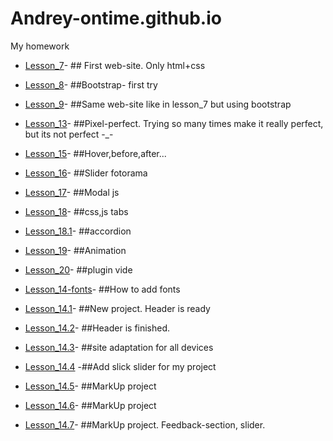 # Andrey-ontime.github.io
My homework

* [Lesson_7](https://andrei-ontime.github.io/lesson_7/)- ## First web-site. Only html+css

* [Lesson_8](https://andrei-ontime.github.io/lesson_8/)- ##Bootstrap- first try

* [Lesson_9](https://andrei-ontime.github.io/lesson_9/)- ##Same web-site like in lesson_7 but using bootstrap

* [Lesson_13](https://andrei-ontime.github.io/lesson%2013/)- ##Pixel-perfect. Trying so many times make it really perfect, but its not perfect -_-
* [Lesson_15](https://andrei-ontime.github.io/lesson_15/index.html)- ##Hover,before,after...
* [Lesson_16](https://andrei-ontime.github.io/lesson_16/index.html)- ##Slider fotorama
* [Lesson_17](https://andrei-ontime.github.io/lesson_17/index.html)- ##Modal js
* [Lesson_18](https://andrei-ontime.github.io/lesson18.1/index.html)- ##css,js tabs
* [Lesson_18.1](https://andrei-ontime.github.io/lesson18/index.html)- ##accordion
* [Lesson_19](https://andrei-ontime.github.io/lesson19/index.html)- ##Animation
* [Lesson_20](https://andrei-ontime.github.io/lesson20/)- ##plugin vide
* [Lesson_14-fonts](https://andrei-ontime.github.io/lesson%2014.fonts/index.html)- ##How to add fonts
* [Lesson_14.1](https://andrei-ontime.github.io/lesson_14.1/src/)- ##New project. Header is ready
* [Lesson_14.2](https://andrei-ontime.github.io/project_14.2/index.html)- ##Header is finished.
* [Lesson_14.3](https://andrei-ontime.github.io/project_14.3/index.html)- ##site adaptation for all devices
* [Lesson_14.4](https://andrei-ontime.github.io/project_14.4/index.html) -##Add slick slider for my project
* [Lesson_14.5](https://andrei-ontime.github.io/lesson-14.5/index.html)- ##MarkUp project
* [Lesson_14.6](https://andrei-ontime.github.io/project-14.6/index.html)- ##MarkUp project
* [Lesson_14.7](https://andrei-ontime.github.io/project-14.7/index.html)- ##MarkUp project. Feedback-section, slider.
